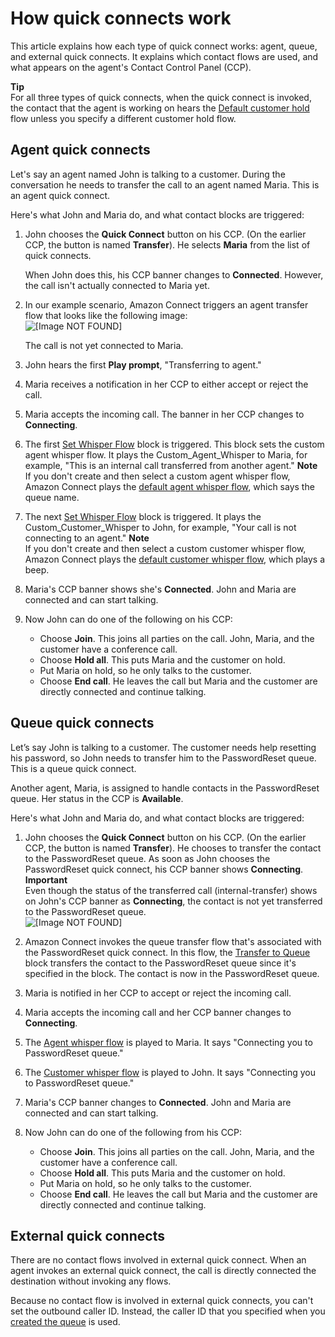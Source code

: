 # How quick connects work<a name="how-quick-connects-work"></a>

This article explains how each type of quick connect works: agent, queue, and external quick connects\. It explains which contact flows are used, and what appears on the agent's Contact Control Panel \(CCP\)\.

**Tip**  
For all three types of quick connects, when the quick connect is invoked, the contact that the agent is working on hears the [Default customer hold](default-customer-hold.md) flow unless you specify a different customer hold flow\. 

## Agent quick connects<a name="agent-quick-connects"></a>

Let's say an agent named John is talking to a customer\. During the conversation he needs to transfer the call to an agent named Maria\. This is an agent quick connect\.

Here's what John and Maria do, and what contact blocks are triggered: 

1. John chooses the **Quick Connect** button on his CCP\. \(On the earlier CCP, the button is named **Transfer**\)\. He selects **Maria** from the list of quick connects\. 

   When John does this, his CCP banner changes to **Connected**\. However, the call isn't actually connected to Maria yet\. 

1. In our example scenario, Amazon Connect triggers an agent transfer flow that looks like the following image:  
![\[Image NOT FOUND\]](http://docs.aws.amazon.com/connect/latest/adminguide/images/contact-flow-transfer-agent-transfer-flow.png)

   The call is not yet connected to Maria\.

1. John hears the first **Play prompt**, "Transferring to agent\."

1. Maria receives a notification in her CCP to either accept or reject the call\.

1. Maria accepts the incoming call\. The banner in her CCP changes to **Connecting**\.

1. The first [Set Whisper Flow](set-whisper-flow.md) block is triggered\. This block sets the custom agent whisper flow\. It plays the Custom\_Agent\_Whisper to Maria, for example, "This is an internal call transferred from another agent\."
**Note**  
If you don't create and then select a custom agent whisper flow, Amazon Connect plays the [default agent whisper flow](default-agent-whisper.md), which says the queue name\. 

1. The next [Set Whisper Flow](set-whisper-flow.md) block is triggered\. It plays the Custom\_Customer\_Whisper to John, for example, "Your call is not connecting to an agent\." 
**Note**  
If you don't create and then select a custom customer whisper flow, Amazon Connect plays the [default customer whisper flow](default-customer-whisper.md), which plays a beep\. 

1. Maria's CCP banner shows she's **Connected**\. John and Maria are connected and can start talking\.

1. Now John can do one of the following on his CCP:
   + Choose **Join**\. This joins all parties on the call\. John, Maria, and the customer have a conference call\.
   + Choose **Hold all**\. This puts Maria and the customer on hold\.
   + Put Maria on hold, so he only talks to the customer\.
   + Choose **End call**\. He leaves the call but Maria and the customer are directly connected and continue talking\.

## Queue quick connects<a name="queue-quick-connects"></a>

Let’s say John is talking to a customer\. The customer needs help resetting his password, so John needs to transfer him to the PasswordReset queue\. This is a queue quick connect\.

Another agent, Maria, is assigned to handle contacts in the PasswordReset queue\. Her status in the CCP is **Available**\. 

Here's what John and Maria do, and what contact blocks are triggered:

1. John chooses the **Quick Connect** button on his CCP\. \(On the earlier CCP, the button is named **Transfer**\)\. He chooses to transfer the contact to the PasswordReset queue\. As soon as John chooses the PasswordReset quick connect, his CCP banner shows **Connecting**\. 
**Important**  
Even though the status of the transferred call \(internal\-transfer\) shows on John's CCP banner as **Connecting**, the contact is not yet transferred to the PasswordReset queue\.  
![\[Image NOT FOUND\]](http://docs.aws.amazon.com/connect/latest/adminguide/images/contact-flow-transfer-transfer-connecting.png)

1. Amazon Connect invokes the queue transfer flow that's associated with the PasswordReset quick connect\. In this flow, the [Transfer to Queue](transfer-to-queue.md) block transfers the contact to the PasswordReset queue since it's specified in the block\. The contact is now in the PasswordReset queue\.

1. Maria is notified in her CCP to accept or reject the incoming call\. 

1. Maria accepts the incoming call and her CCP banner changes to **Connecting**\.

1. The [Agent whisper flow](create-contact-flow.md#contact-flow-types) is played to Maria\. It says "Connecting you to PasswordReset queue\."

1. The [Customer whisper flow](create-contact-flow.md#contact-flow-types) is played to John\. It says "Connecting you to PasswordReset queue\."

1. Maria's CCP banner changes to **Connected**\. John and Maria are connected and can start talking\. 

1. Now John can do one of the following from his CCP:
   + Choose **Join**\. This joins all parties on the call\. John, Maria, and the customer have a conference call\.
   + Choose **Hold all**\. This puts Maria and the customer on hold\.
   + Put Maria on hold, so he only talks to the customer\.
   + Choose **End call**\. He leaves the call but Maria and the customer are directly connected and continue talking\.

## External quick connects<a name="external-quick-connects"></a>

There are no contact flows involved in external quick connect\. When an agent invokes an external quick connect, the call is directly connected the destination without invoking any flows\.

Because no contact flow is involved in external quick connects, you can't set the outbound caller ID\. Instead, the caller ID that you specified when you [created the queue](create-queue.md) is used\. 
